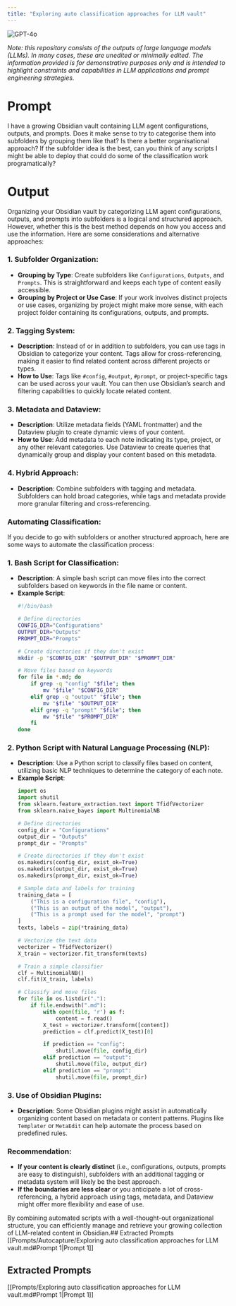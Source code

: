 ```yaml
---
title: "Exploring auto classification approaches for LLM vault"
---
```

![GPT-4o](https://img.shields.io/badge/GPT--4o-3333FF?style=for-the-badge&logo=openai&logoColor=white)



*Note: this repository consists of the outputs of large language models (LLMs). In many cases, these are unedited or minimally edited. The information provided is for demonstrative purposes only and is intended to highlight constraints and capabilities in LLM applications and prompt engineering strategies.*


# Prompt
I have a growing Obsidian vault containing LLM agent configurations, outputs, and prompts. Does it make sense to try to categorise them into subfolders by grouping them like that? Is there a better organisational approach? If the subfolder idea is the best, can you think of any scripts I might be able to deploy that could do some of the classification work programatically?

# Output
Organizing your Obsidian vault by categorizing LLM agent configurations, outputs, and prompts into subfolders is a logical and structured approach. However, whether this is the best method depends on how you access and use the information. Here are some considerations and alternative approaches:

### **1. Subfolder Organization:**
   - **Grouping by Type**: Create subfolders like `Configurations`, `Outputs`, and `Prompts`. This is straightforward and keeps each type of content easily accessible.
   - **Grouping by Project or Use Case**: If your work involves distinct projects or use cases, organizing by project might make more sense, with each project folder containing its configurations, outputs, and prompts.

### **2. Tagging System:**
   - **Description**: Instead of or in addition to subfolders, you can use tags in Obsidian to categorize your content. Tags allow for cross-referencing, making it easier to find related content across different projects or types.
   - **How to Use**: Tags like `#config`, `#output`, `#prompt`, or project-specific tags can be used across your vault. You can then use Obsidian’s search and filtering capabilities to quickly locate related content.

### **3. Metadata and Dataview:**
   - **Description**: Utilize metadata fields (YAML frontmatter) and the Dataview plugin to create dynamic views of your content.
   - **How to Use**: Add metadata to each note indicating its type, project, or any other relevant categories. Use Dataview to create queries that dynamically group and display your content based on this metadata.

### **4. Hybrid Approach:**
   - **Description**: Combine subfolders with tagging and metadata. Subfolders can hold broad categories, while tags and metadata provide more granular filtering and cross-referencing.

### **Automating Classification:**
   If you decide to go with subfolders or another structured approach, here are some ways to automate the classification process:

### **1. Bash Script for Classification:**
   - **Description**: A simple bash script can move files into the correct subfolders based on keywords in the file name or content.
   - **Example Script**:
     ```bash
     #!/bin/bash

     # Define directories
     CONFIG_DIR="Configurations"
     OUTPUT_DIR="Outputs"
     PROMPT_DIR="Prompts"

     # Create directories if they don't exist
     mkdir -p "$CONFIG_DIR" "$OUTPUT_DIR" "$PROMPT_DIR"

     # Move files based on keywords
     for file in *.md; do
         if grep -q "config" "$file"; then
             mv "$file" "$CONFIG_DIR"
         elif grep -q "output" "$file"; then
             mv "$file" "$OUTPUT_DIR"
         elif grep -q "prompt" "$file"; then
             mv "$file" "$PROMPT_DIR"
         fi
     done
     ```

### **2. Python Script with Natural Language Processing (NLP):**
   - **Description**: Use a Python script to classify files based on content, utilizing basic NLP techniques to determine the category of each note.
   - **Example Script**:
     ```python
     import os
     import shutil
     from sklearn.feature_extraction.text import TfidfVectorizer
     from sklearn.naive_bayes import MultinomialNB

     # Define directories
     config_dir = "Configurations"
     output_dir = "Outputs"
     prompt_dir = "Prompts"

     # Create directories if they don't exist
     os.makedirs(config_dir, exist_ok=True)
     os.makedirs(output_dir, exist_ok=True)
     os.makedirs(prompt_dir, exist_ok=True)

     # Sample data and labels for training
     training_data = [
         ("This is a configuration file", "config"),
         ("This is an output of the model", "output"),
         ("This is a prompt used for the model", "prompt")
     ]
     texts, labels = zip(*training_data)

     # Vectorize the text data
     vectorizer = TfidfVectorizer()
     X_train = vectorizer.fit_transform(texts)

     # Train a simple classifier
     clf = MultinomialNB()
     clf.fit(X_train, labels)

     # Classify and move files
     for file in os.listdir("."):
         if file.endswith(".md"):
             with open(file, 'r') as f:
                 content = f.read()
             X_test = vectorizer.transform([content])
             prediction = clf.predict(X_test)[0]

             if prediction == "config":
                 shutil.move(file, config_dir)
             elif prediction == "output":
                 shutil.move(file, output_dir)
             elif prediction == "prompt":
                 shutil.move(file, prompt_dir)
     ```

### **3. Use of Obsidian Plugins:**
   - **Description**: Some Obsidian plugins might assist in automatically organizing content based on metadata or content patterns. Plugins like `Templater` or `MetaEdit` can help automate the process based on predefined rules.

### **Recommendation:**
   - **If your content is clearly distinct** (i.e., configurations, outputs, prompts are easy to distinguish), subfolders with an additional tagging or metadata system will likely be the best approach.
   - **If the boundaries are less clear** or you anticipate a lot of cross-referencing, a hybrid approach using tags, metadata, and Dataview might offer more flexibility and ease of use.

By combining automated scripts with a well-thought-out organizational structure, you can efficiently manage and retrieve your growing collection of LLM-related content in Obsidian.## Extracted Prompts
[[Prompts/Autocapture/Exploring auto classification approaches for LLM vault.md#Prompt 1|Prompt 1]]





## Extracted Prompts
[[Prompts/Exploring auto classification approaches for LLM vault.md#Prompt 1|Prompt 1]]
